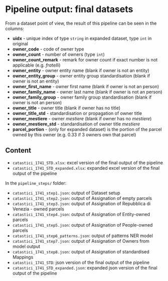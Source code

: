 # Pipeline output: final datasets

From a dataset point of view, the result of this pipeline can be seen in the columns: 
- **uidx** -  unique index of type `string` in expanded dataset, type `int` in original
- **owner_code** - code of owner type
- **owner_count** - number of owners (type `int`)
- **owner_count_remark** - remark for owner count if exact number is not applicable (e.g. *fratelli*)
- **owner_entity** - owner entity name (blank if owner is not an entity)
- **owner_entity_group** - owner entity group standardisation (blank if owner is not an entity)
- **owner_first_name** - owner first name (blank if owner is not an person)
- **owner_family_name** - owner last name (blank if owner is not an person)
- **owner_family_group** - owner family group standardisation (blank if owner is not an person)
- **owner_title** - owner title (blank if owner has no title)
- **owner_title_std** - standardisation or propagation of owner title
- **owner_mestiere** - owner *mestiere* (blank if owner has no *mestiere*)
- **owner_mestiere_std** - standardisation of owner title *mestiere*
- **parcel_portion** - (only for expanded dataset) is the portion of the parcel owned by this owner (e.g. 0.33 if 3 owners own that parcel)

## Content

- `catastici_1741_STD.xlsx`: excel version of the final output of the pipeline
- `catastici_1741_STD_expanded.xlsx`: expanded excel version of the final output of the pipeline

In the `pipeline_steps/` folder:
- `catastici_1741_step1.json`: output of Dataset setup
- `catastici_1741_step2.json`: output of Assignation of empty parcels
- `catastici_1741_step3.json`: output of Assignation of Repubblica di Venezia - owned parcels
- `catastici_1741_step4.json`: output of Assignation of Entity-owned parcels
- `catastici_1741_step5.json`: output of Assignation of People-owned parcels
- `catastici_1741_step6_patterns.json`: output of patterns NER model
- `catastici_1741_step7.json`: output of Assignation of Owners from model output
- `catastici_1741_step8.json`: output of Assignation of standardised Mappings
- `catastici_1741_STD`: json version of the final output of the pipeline
- `catastici_1741_STD_expanded.json`: expanded json version of the final output of the pipeline

